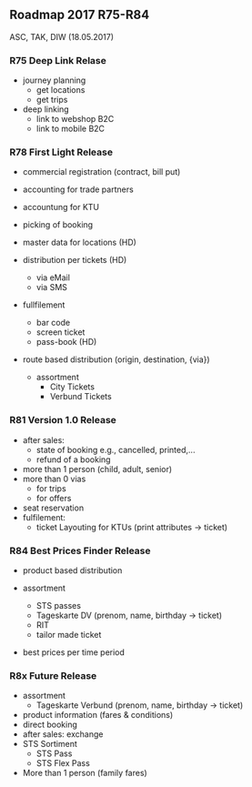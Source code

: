 ## Roadmap 2017 R75-R84
ASC, TAK, DIW (18.05.2017)

### R75 Deep Link Relase
- journey planning
  - get locations
  - get trips
- deep linking
  - link to webshop B2C
  - link to mobile B2C

### R78 First Light Release
- commercial registration (contract, bill put)
- accounting for trade partners
- accountung for KTU
- picking of booking

- master data for locations (HD)

- distribution per tickets (HD)
  - via eMail
  - via SMS

- fullfilement
   - bar code
   - screen ticket
   - pass-book (HD)

- route based distribution (origin, destination, {via})
  - assortment
    - City Tickets
    - Verbund Tickets

### R81 Version 1.0 Release
- after sales: 
  - state of booking e.g., cancelled, printed,...
  - refund of a booking
- more than 1 person (child, adult, senior)
- more than 0 vias
  - for trips
  - for offers
- seat reservation
- fulfilement:
  - ticket Layouting for KTUs (print attributes -> ticket)

### R84 Best Prices Finder Release
- product based distribution
- assortment
  - STS passes
  - Tageskarte DV (prenom, name, birthday -> ticket)
  - RIT
  - tailor made ticket

- best prices per time period

### R8x Future Release
- assortment
  - Tageskarte Verbund (prenom, name, birthday -> ticket)
- product information (fares & conditions)
- direct booking
- after sales: exchange
- STS Sortiment
  - STS Pass
  - STS Flex Pass
- More than 1 person (family fares)
